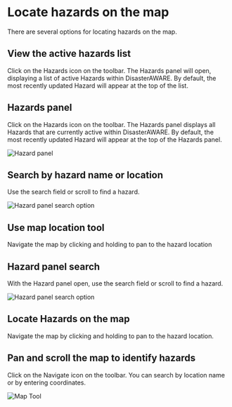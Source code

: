# Locate hazards on the map

There are several options for locating hazards on the map.

## View the active hazards list

Click on the Hazards icon on the toolbar. The Hazards panel will open, displaying a list of active Hazards within DisasterAWARE. By default, the most recently updated Hazard will appear at the top of the list.

## Hazards panel
Click on the Hazards icon on the toolbar. The Hazards panel displays all Hazards that are currently active within DisasterAWARE. By default, the most recently updated Hazard will appear at the top of the Hazards panel.


![Hazard panel](https://github.com/LuigiBella/PDC_test/tree/master/images/1.3_figure_12.png)


## Search by hazard name or location
Use the search field or scroll to find a hazard.

![Hazard panel search option](https://github.com/LuigiBella/PDC_test/tree/master/images/2.2_figure_2.png)

## Use map location tool
Navigate the map by clicking and holding to pan to the hazard location

## Hazard panel search
With the Hazard panel open, use the search field or scroll to find a hazard.

![Hazard panel search option](https://github.com/LuigiBella/PDC_test/tree/master/images/2.2_figure_2.png)

## Locate Hazards on the map
Navigate the map by clicking and holding to pan to the hazard location.


## Pan and scroll the map to identify hazards
Click on the Navigate icon on the toolbar. You can search by location name or by entering coordinates.

![Map Tool](https://github.com/LuigiBella/PDC_test/tree/master/images/1.3_figure_14.png)